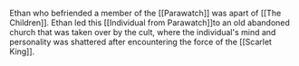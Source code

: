 Ethan who befriended a member of the [[Parawatch]] was apart of [[The Children]]. Ethan led this [[Individual from Parawatch]]to an old abandoned church that was taken over by the cult, where the individual's mind and personality was shattered after encountering the force of the [[Scarlet King]].